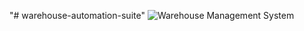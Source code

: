 "# warehouse-automation-suite" 
![Warehouse Management System](/docs/warehouse_mermaid_erd_hierachical.svg)